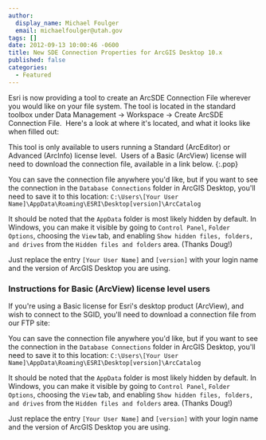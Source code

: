 ```yaml
---
author:
  display_name: Michael Foulger
  email: michaelfoulger@utah.gov
tags: []
date: 2012-09-13 10:00:46 -0600
title: New SDE Connection Properties for ArcGIS Desktop 10.x
published: false
categories:
  - Featured
---
```


Esri is now providing a tool to create an ArcSDE Connection File wherever you would like on your file system. The tool is located in the standard toolbox under Data Management -&gt; Workspace -&gt; Create ArcSDE Connection File.  Here's a look at where it's located, and what it looks like when filled out:

This tool is only available to users running a Standard (ArcEditor) or Advanced (ArcInfo) license level.  Users of a Basic (ArcView) license will need to download the connection file, available in a link below.
{:.pop}

You can save the connection file anywhere you'd like, but if you want to see the connection in the `Database Connections` folder in ArcGIS Desktop, you'll need to save it to this location: `C:\Users\[Your User Name]\AppData\Roaming\ESRI\Desktop[version]\ArcCatalog`

It should be noted that the `AppData` folder is most likely hidden by default. In Windows, you can make it visible by going to `Control Panel`, `Folder Options`, choosing the `View` tab, and enabling `Show hidden files, folders, and drives` from the `Hidden files and folders` area. (Thanks Doug!)

Just replace the entry `[Your User Name]` and `[version]` with your login name and the version of ArcGIS Desktop you are using.

### Instructions for Basic (ArcView) license level users

If you're using a Basic license for Esri's desktop product (ArcView), and wish to connect to the SGID, you'll need to download a connection file from our FTP site:

You can save the connection file anywhere you'd like, but if you want to see the connection in the `Database Connections` folder in ArcGIS Desktop, you'll need to save it to this location: `C:\Users\[Your User Name]\AppData\Roaming\ESRI\Desktop[version]\ArcCatalog`

It should be noted that the `AppData` folder is most likely hidden by default. In Windows, you can make it visible by going to `Control Panel`, `Folder Options`, choosing the `View` tab, and enabling `Show hidden files, folders, and drives` from the `Hidden files and folders` area. (Thanks Doug!)

Just replace the entry `[Your User Name]` and `[version]` with your login name and the version of ArcGIS Desktop you are using.
